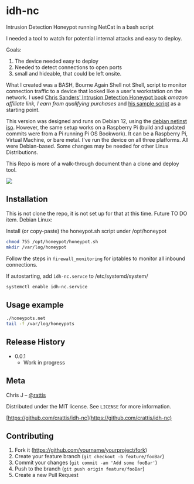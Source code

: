 # idh-nc
Intrusion Detection Honeypot running NetCat in a bash script

I needed a tool to watch for potential internal attacks and easy to deploy.

Goals:
1. The device needed easy to deploy
2. Needed to detect connections to open ports
3. small and hideable, that could be left onsite.

What I created was a BASH, Bourne Again Shell not Shell, script to monitor connection traffic to a device that looked like a user's workstation on the network.
I used [Chris Sanders' Intrusion Detection Honeypot book](https://amzn.to/4eVSe4d) *amazon affiliate link, I earn from qualifying purchases* and [his sample script](https://github.com/chrissanders/idh) as a starting point.

This version was designed and runs on Debian 12, using the [debian netinst iso](https://www.debian.org/CD/netinst/). However, the same setup works on a Raspberry Pi (build and updated commits were from a Pi running Pi OS Bookwork). It can be a Raspberry Pi, Virtual Machine, or bare metal. I've run the device on all three platforms. All were Debian-based. Some changes may be needed for other Linux Distributions.

This Repo is more of a walk-through document than a clone and deploy tool.

![](header.png)

## Installation
This is not clone the repo, it is not set up for that at this time. Future TO DO item.
Debian Linux:

Install (or copy-paste) the honeypot.sh script under /opt/honeypot

```sh
chmod 755 /opt/honeypot/honeypot.sh
mkdir /var/log/honeypot
```
Follow the steps in ``firewall_monitoring`` for iptables to monitor all inbound connections.

If autostarting, add ``idh-nc.servce`` to /etc/systemd/system/
```sh 
systemctl enable idh-nc.service
```

## Usage example

```sh
./honeypots.net
tail -f /var/log/honeypots
```


## Release History
* 0.0.1
    * Work in progress

## Meta

Chris J – [@rattis](https://twitter.com/rattis) 

Distributed under the MIT license. See ``LICENSE`` for more information.

[https://github.com/crattis/idh-nc](https://github.com/crattis/idh-nc)

## Contributing

1. Fork it (<https://github.com/yourname/yourproject/fork>)
2. Create your feature branch (`git checkout -b feature/fooBar`)
3. Commit your changes (`git commit -am 'Add some fooBar'`)
4. Push to the branch (`git push origin feature/fooBar`)
5. Create a new Pull Request

<!-- Markdown link & img dfn's -->
[npm-image]: https://img.shields.io/npm/v/datadog-metrics.svg?style=flat-square
[npm-url]: https://npmjs.org/package/datadog-metrics
[npm-downloads]: https://img.shields.io/npm/dm/datadog-metrics.svg?style=flat-square
[travis-image]: https://img.shields.io/travis/dbader/node-datadog-metrics/master.svg?style=flat-square
[travis-url]: https://travis-ci.org/dbader/node-datadog-metrics
[wiki]: https://github.com/yourname/yourproject/wiki

